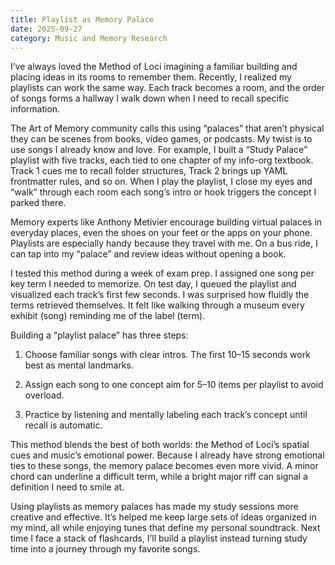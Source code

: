 ```yaml
---
title: Playlist as Memory Palace
date: 2025-09-27
category: Music and Memory Research
---
```

I’ve always loved the Method of Loci imagining a familiar building and placing ideas in its rooms to remember them. Recently, I realized my playlists can work the same way. Each track becomes a room, and the order of songs forms a hallway I walk down when I need to recall specific information.

The Art of Memory community calls this using “palaces” that aren’t physical they can be scenes from books, video games, or podcasts. My twist is to use songs I already know and love. For example, I built a “Study Palace” playlist with five tracks, each tied to one chapter of my info-org textbook. Track 1 cues me to recall folder structures, Track 2 brings up YAML frontmatter rules, and so on. When I play the playlist, I close my eyes and “walk” through each room each song’s intro or hook triggers the concept I parked there.

Memory experts like Anthony Metivier encourage building virtual palaces in everyday places, even the shoes on your feet or the apps on your phone. Playlists are especially handy because they travel with me. On a bus ride, I can tap into my “palace” and review ideas without opening a book.

I tested this method during a week of exam prep. I assigned one song per key term I needed to memorize. On test day, I queued the playlist and visualized each track’s first few seconds. I was surprised how fluidly the terms retrieved themselves. It felt like walking through a museum every exhibit (song) reminding me of the label (term).

Building a “playlist palace” has three steps:

1. Choose familiar songs with clear intros. The first 10–15 seconds work best as mental landmarks.

2. Assign each song to one concept aim for 5–10 items per playlist to avoid overload.

3. Practice by listening and mentally labeling each track’s concept until recall is automatic.


This method blends the best of both worlds: the Method of Loci’s spatial cues and music’s emotional power. Because I already have strong emotional ties to these songs, the memory palace becomes even more vivid. A minor chord can underline a difficult term, while a bright major riff can signal a definition I need to smile at.

Using playlists as memory palaces has made my study sessions more creative and effective. It’s helped me keep large sets of ideas organized in my mind, all while enjoying tunes that define my personal soundtrack. Next time I face a stack of flashcards, I’ll build a playlist instead turning study time into a journey through my favorite songs.